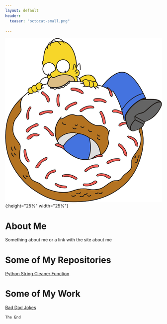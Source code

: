 ```yaml
---
layout: default
header:
  teaser: "octocat-small.png"

---
```

![Homer's Favorite Meal](./assets/images/homer-simpson-doughnut2.png){:height="25%" width="25%"}

# About Me

Something about me or a link with the site about me

# Some of My Repositories
[Python String Cleaner Function](https://github.com/RandallTSmith/string_cleaner/)

# Some of My Work

[Bad Dad Jokes](./baddadjokes/index.md)





```
The End
```

